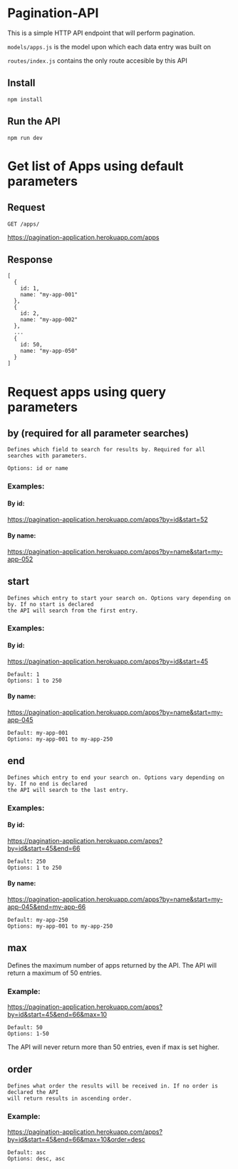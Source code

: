 # Pagination-API

This is a simple HTTP API endpoint that will perform pagination. 

`models/apps.js` is the model upon which each data entry was built on

`routes/index.js` contains the only route accesible by this API

## Install

    npm install

## Run the API

    npm run dev

# Get list of Apps using default parameters

## Request

`GET /apps/`

https://pagination-application.herokuapp.com/apps

## Response

    [
      {
        id: 1,
        name: "my-app-001"
      },
      {
        id: 2,
        name: "my-app-002"
      },
      ...
      {
        id: 50,
        name: "my-app-050"
      }
    ]

# Request apps using query parameters

## by (required for all parameter searches)

    Defines which field to search for results by. Required for all searches with parameters.

    Options: id or name

### Examples:

#### By id:

https://pagination-application.herokuapp.com/apps?by=id&start=52

#### By name:

https://pagination-application.herokuapp.com/apps?by=name&start=my-app-052


## start
    Defines which entry to start your search on. Options vary depending on by. If no start is declared 
    the API will search from the first entry.

### Examples:

#### By id:

https://pagination-application.herokuapp.com/apps?by=id&start=45

    Default: 1
    Options: 1 to 250

#### By name:

https://pagination-application.herokuapp.com/apps?by=name&start=my-app-045

    Default: my-app-001
    Options: my-app-001 to my-app-250

## end
    Defines which entry to end your search on. Options vary depending on by. If no end is declared 
    the API will search to the last entry.

### Examples:

#### By id:

https://pagination-application.herokuapp.com/apps?by=id&start=45&end=66

    Default: 250
    Options: 1 to 250

#### By name:

https://pagination-application.herokuapp.com/apps?by=name&start=my-app-045&end=my-app-66

    Default: my-app-250
    Options: my-app-001 to my-app-250

## max
  Defines the maximum number of apps returned by the API. The API will return a maximum of 50 entries.

### Example:

https://pagination-application.herokuapp.com/apps?by=id&start=45&end=66&max=10

    Default: 50
    Options: 1-50

The API will never return more than 50 entries, even if max is set higher.

## order
    Defines what order the results will be received in. If no order is declared the API 
    will return results in ascending order.

### Example:

https://pagination-application.herokuapp.com/apps?by=id&start=45&end=66&max=10&order=desc

    Default: asc
    Options: desc, asc 


